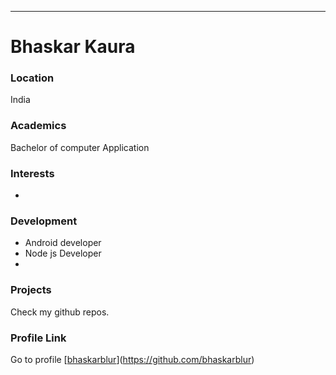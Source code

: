 ---
# Bhaskar Kaura

### Location

India

### Academics
Bachelor of computer Application
### Interests

-

### Development

- Android developer
- Node js Developer
-

 
### Projects

Check my github repos.
>
### Profile Link

Go to profile [[bhaskarblur](https://github.com/bhaskarblur/)](https://github.com/bhaskarblur)
